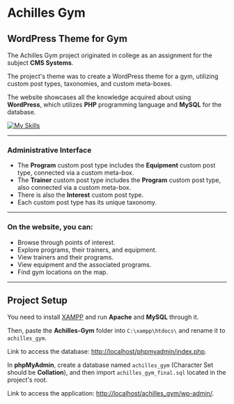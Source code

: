 # Achilles Gym

## WordPress Theme for Gym

The Achilles Gym project originated in college as an assignment for the subject **CMS Systems**.

The project's theme was to create a WordPress theme for a gym, utilizing custom post types, taxonomies, and custom meta-boxes.

The website showcases all the knowledge acquired about using **WordPress**, which utilizes **PHP** programming language and **MySQL** for the database.

[![My Skills](https://skills.thijs.gg/icons?i=wordpress,php,mysql)](https://skills.thijs.gg)

---

### Administrative Interface

- The **Program** custom post type includes the **Equipment** custom post type, connected via a custom meta-box.
- The **Trainer** custom post type includes the **Program** custom post type, also connected via a custom meta-box.
- There is also the **Interest** custom post type.
- Each custom post type has its unique taxonomy.

---

### On the website, you can:

- Browse through points of interest.
- Explore programs, their trainers, and equipment.
- View trainers and their programs.
- View equipment and the associated programs.
- Find gym locations on the map.

---

## Project Setup

You need to install [XAMPP](https://www.apachefriends.org) and run **Apache** and **MySQL** through it.

Then, paste the **Achilles-Gym** folder into `C:\xampp\htdocs\` and rename it to `achilles_gym`.

Link to access the database: [http://localhost/phpmyadmin/index.php](http://localhost/phpmyadmin/index.php).

In **phpMyAdmin**, create a database named `achilles_gym` (Character Set should be **Collation**), and then import `achilles_gym_final.sql` located in the project's root.

Link to access the application: [http://localhost/achilles_gym/wp-admin/](http://localhost/achilles_gym/wp-admin/).
